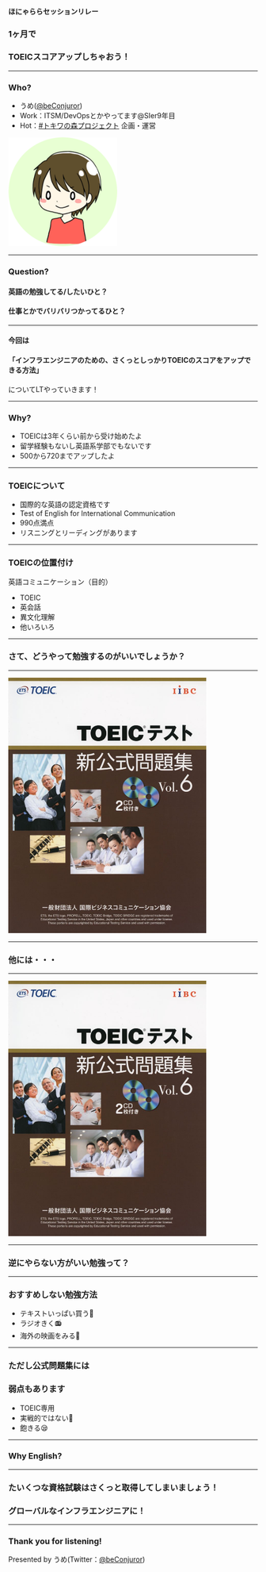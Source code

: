 #### ほにゃららセッションリレー

### 1ヶ月で
### TOEICスコアアップしちゃおう！


---

### Who?

- うめ([@beConjuror](https://twitter.com/beconjuror))
- Work：ITSM/DevOpsとかやってます@SIer9年目
- Hot：[#トキワの森プロジェクト](https://twitter.com/tokiwaengineer) 企画・運営

<img src="img/IMG_2415_round.png" width="220px">


---

### Question?
#### 英語の勉強してる/したいひと？
#### 仕事とかでバリバリつかってるひと？

---

#### 今回は
#### 「インフラエンジニアのための、さくっとしっかりTOEICのスコアをアップできる方法」
についてLTやっていきます！

---

### Why?
- TOEICは3年くらい前から受け始めたよ
- 留学経験もないし英語系学部でもないです
- 500から720までアップしたよ

---

### TOEICについて
- 国際的な英語の認定資格です
- Test of English for International Communication
- 990点満点
- リスニングとリーディングがあります

---

### TOEICの位置付け
英語コミュニケーション（目的）
- TOEIC
- 英会話
- 異文化理解
- 他いろいろ

---

### さて、どうやって勉強するのがいいでしょうか？

---

<img src="img/toeic_text1.jpg" width="400px">

---

### 他には・・・

---

<img src="img/toeic_text1.jpg" width="400px">

---

### 逆にやらない方がいい勉強って？

---

### おすすめしない勉強方法
- テキストいっぱい買う📖
- ラジオきく📻
- 海外の映画をみる🎥

---

### ただし公式問題集には
### 弱点もあります
- TOEIC専用
- 実戦的ではない🤔
- 飽きる😪

---

### Why English?

---


### たいくつな資格試験はさくっと取得してしまいましょう！
### グローバルなインフラエンジニアに！

---

### Thank you for listening!

Presented by うめ(Twitter：[@beConjuror](https://twitter.com/beconjuror))



